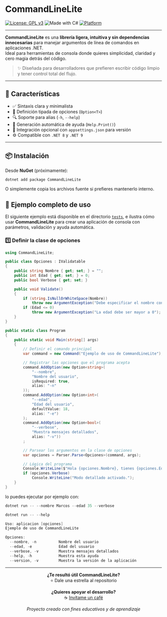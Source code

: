 # CommandLineLite

[![License: GPL v3](https://img.shields.io/badge/License-GPLv3-blue.svg)](https://www.gnu.org/licenses/gpl-3.0)
![Made with C#](https://img.shields.io/badge/Made%20with-C%23-239120.svg?logo=csharp)
[![Platform](https://img.shields.io/badge/Platform-Linux%20|%20Windows-orange.svg)](https://dotnet.microsoft.com/)

---

**CommandLineLite** es una **librería ligera, intuitiva y sin dependencias innecesarias** para manejar argumentos de línea de comandos en aplicaciones .NET.  
Ideal para herramientas de consola donde quieres simplicidad, claridad y cero magia detrás del código.

> ✨ Diseñada para desarrolladores que prefieren escribir código limpio y tener control total del flujo.

---

## 🚀 Características

- ✅ Sintaxis clara y minimalista  
- 🧩 Definición tipada de opciones (`Option<T>`)  
- 🔍 Soporte para alias (`-h`, `--help`)  
- 📘 Generación automática de ayuda (`Help.Print()`)  
- 🧱 Integración opcional con `appsettings.json` para versión  
- ⚙️ Compatible con `.NET 8` y `.NET 9`

---

## 📦 Instalación

Desde **NuGet** (próximamente):

```bash
dotnet add package CommandLineLite
```

O simplemente copia los archivos fuente si prefieres mantenerlo interno.

## 🧪 Ejemplo completo de uso

El siguiente ejemplo está disponible en el directorio [`tests`](./tests), e ilustra cómo usar **CommandLineLite** para crear una aplicación de consola con parámetros, validación y ayuda automática.

### 1️⃣ Definir la clase de opciones

```csharp
using CommandLineLite;

public class Opciones : IValidatable
{
    public string Nombre { get; set; } = "";
    public int Edad { get; set; } = 0;
    public bool Verbose { get; set; }

    public void Validate()
    {
        if (string.IsNullOrWhiteSpace(Nombre))
            throw new ArgumentException("Debe especificar el nombre con --nombre o -n");
        if (Edad <= 0)
            throw new ArgumentException("La edad debe ser mayor a 0");
    }
}

public static class Program
{
    public static void Main(string[] args)
    {
        // Definir el comando principal
        var command = new Command("Ejemplo de uso de CommandLineLite");

        // Registrar las opciones que el programa acepta
        command.AddOption(new Option<string>(
            "--nombre",
            "Nombre del usuario",
            isRequired: true,
            alias: "-n"
        ));
        command.AddOption(new Option<int>(
            "--edad",
            "Edad del usuario",
            defaultValue: 18,
            alias: "-e")
        );
        command.AddOption(new Option<bool>(
            "--verbose",
            "Muestra mensajes detallados",
            alias: "-v"))
        ;

        // Parsear los argumentos en la clase de opciones
        var opciones = Parser.Parse<Opciones>(command, args);

        // Lógica del programa
        Console.WriteLine($"Hola {opciones.Nombre}, tienes {opciones.Edad} años.");
        if (opciones.Verbose)
            Console.WriteLine("Modo detallado activado.");
    }
}
```

lo puedes ejecutar por ejemplo con:

```csharp
dotnet run -- --nombre Marcos --edad 35 --verbose
```

```csharp
dotnet run -- --help

Uso: aplicacion [opciones]
Ejemplo de uso de CommandLineLite

Opciones:
  --nombre, -n          Nombre del usuario
  --edad, -e            Edad del usuario
  --verbose, -v         Muestra mensajes detallados
  --help, -h            Muestra esta ayuda
  --version, -v         Muestra la versión de la aplicación
```


---

<div align="center">

**¿Te resultó útil CommandLineLite?**  
⭐ Dale una estrella al repositorio

**¿Quieres apoyar el desarrollo?**  
☕ [Invítame un café](https://ko-fi.com/sepulvedamarcos)

*Proyecto creado con fines educativos y de aprendizaje*

</div>
